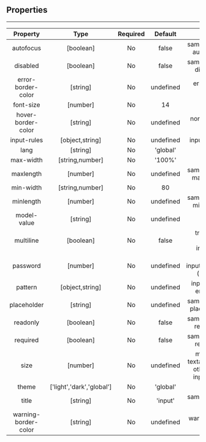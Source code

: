 ## Properties

---         
| Property | Type | Required | Default | Statement |
|:---:|:---:|:---:|:---:|:---:|
| autofocus | [boolean] | No | false | same as input/textarea autofocus property |
| disabled | [boolean] | No | false | same as input/textarea disabled property |
| error-border-color | [string] | No | undefined | error status border color |
| font-size | [number] | No | 14 | font size |
| hover-border-color | [string] | No | undefined | normal status border color |
| input-rules | [object,string] | No | undefined | input rules, limit input |
| lang | [string] | No | 'global' | i18n |
| max-width | [string,number] | No | '100%' | max width |
| maxlength | [number] | No | undefined | same as input/textarea maxlength property |
| min-width | [string,number] | No | 80 | min width |
| minlength | [number] | No | undefined | same as input/textarea minlength property |
| model-value | [string] | No | undefined | v-model |
| multiline | [boolean] | No | false | true use textarea, otherwise use input[type='text' |
| password | [number] | No | undefined | same as input[type='password'] (multiline=false) |
| pattern | [object,string] | No | undefined | input match pattern, error if not match |
| placeholder | [string] | No | undefined | same as input/textarea placeholder property |
| readonly | [boolean] | No | false | same as input/textarea readonly property |
| required | [boolean] | No | false | same as input/textarea required property |
| size | [number] | No | undefined | multiline same as textarea cols property, otherwise same as input size property |
| theme | ['light','dark','global'] | No | 'global' | theme |
| title | [string] | No | 'input' | same as input/textarea title property |
| warning-border-color | [string] | No | undefined | warning status border color |
